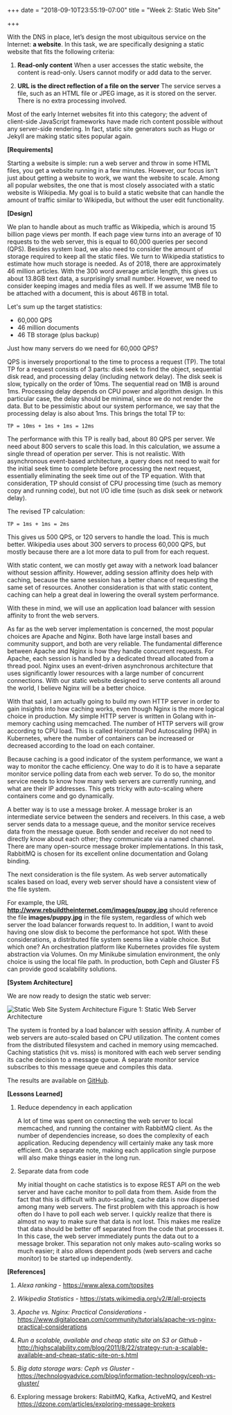+++
date = "2018-09-10T23:55:19-07:00"
title = "Week 2: Static Web Site"

+++

With the DNS in place, let’s design the most ubiquitous service on the Internet: **a website**. In this task, we are specifically designing a static website that fits the following criteria:

1. **Read-only content**
When a user accesses the static website, the content is read-only. Users cannot modify or add data to the server.

2. **URL is the direct reflection of a file on the server**
The service serves a file, such as an HTML file or JPEG image, as it is stored on the server. There is no extra processing involved.

Most of the early Internet websites fit into this category; the advent of client-side JavaScript frameworks have made rich content possible without any server-side rendering. In fact, static site generators such as Hugo or Jekyll are making static sites popular again.

**[Requirements]**

Starting a website is simple: run a web server and throw in some HTML files, you get a website running in a few minutes. However, our focus isn't just about getting a website to work, we want the website to scale. Among all popular websites, the one that is most closely associated with a static website is Wikipedia. My goal is to build a static website that can handle the amount of traffic similar to Wikipedia, but without the user edit functionality.

**[Design]**

We plan to handle about as much traffic as Wikipedia, which is around 15 billion page views per month. If each page view turns into an average of 10 requests to the web server, this is equal to 60,000 queries per second (QPS). Besides system load, we also need to consider the amount of storage required to keep all the static files. We turn to Wikipedia statistics to estimate how much storage is needed. As of 2018, there are approximately 46 million articles. With the 300 word average article length, this gives us about 13.8GB text data, a surprisingly small number. However, we need to consider keeping images and media files as well. If we assume 1MB file to be attached with a document, this is about 46TB in total.

Let's sum up the target statistics:

* 60,000 QPS
* 46 million documents
* 46 TB storage (plus backup)

Just how many servers do we need for 60,000 QPS?

QPS is inversely proportional to the time to process a request (TP). The total TP for a request consists of 3 parts: disk seek to find the object, sequential disk read, and processing delay (including network delay). The disk seek is slow, typically on the order of 10ms. The sequential read on 1MB is around 1ms. Processing delay depends on CPU power and algorithm design. In this particular case, the delay should be minimal, since we do not render the data. But to be pessimistic about our system performance, we say that the processing delay is also about 1ms. This brings the total TP to:

    TP = 10ms + 1ms + 1ms = 12ms

The performance with this TP is really bad, about 80 QPS per server. We need about 800 servers to scale this load. In this calculation, we assume a single thread of operation per server. This is not realistic. With asynchronous event-based architecture, a query does not need to wait for the initial seek time to complete before processing the next request, essentially eliminating the seek time out of the TP equation. With that consideration, TP should consist of CPU processing time (such as memory copy and running code), but not I/O idle time (such as disk seek or network delay).

The revised TP calculation:

    TP = 1ms + 1ms = 2ms

This gives us 500 QPS, or 120 servers to handle the load. This is much better. Wikipedia uses about 300 servers to process 60,000 QPS, but mostly because there are a lot more data to pull from for each request.

With static content, we can mostly get away with a network load balancer without session affinity. However, adding session affinity does help with caching, because the same session has a better chance of requesting the same set of resources. Another consideration is that with static content, caching can help a great deal in lowering the overall system performance. 

With these in mind, we will use an application load balancer with session affinity to front the web servers.

As far as the web server implementation is concerned, the most popular choices are Apache and Nginx. Both have large install bases and community support, and both are very reliable. The fundamental difference between Apache and Nginx is how they handle concurrent requests. For Apache, each session is handled by a dedicated thread allocated from a thread pool. Nginx uses an event-driven asynchronous architecture that uses significantly lower resources with a large number of concurrent connections. With our static website designed to serve contents all around the world, I believe Nginx will be a better choice.

With that said, I am actually going to build my own HTTP server in order to gain insights into how caching works, even though Nginx is the more logical choice in production. My simple HTTP server is written in Golang with in-memory caching using memcached. The number of HTTP servers will grow according to CPU load. This is called Horizontal Pod Autoscaling (HPA) in Kubernetes, where the number of containers can be increased or decreased according to the load on each container.

Because caching is a good indicator of the system performance, we want a way to monitor the cache efficiency. One way to do it is to have a separate monitor service polling data from each web server. To do so, the monitor service needs to know how many web servers are currently running, and what are their IP addresses. This gets tricky with auto-scaling where containers come and go dynamically.

A better way is to use a message broker. A message broker is an intermediate service between the senders and receivers. In this case, a web server sends data to a message queue, and the monitor service receives data from the message queue. Both sender and receiver do not need to directly know about each other; they communicate via a named channel. There are many open-source message broker implementations. In this task, RabbitMQ is chosen for its excellent online documentation and Golang binding.

The next consideration is the file system. As web server automatically scales based on load, every web server should have a consistent view of the file system.

For example, the URL **http://www.rebuildtheinternet.com/images/puppy.jpg** should reference the file **images/puppy.jpg** in the file system, regardless of which web server the load balancer forwards request to. In addition, I want to avoid having one slow disk to become the performance hot spot. With these considerations, a distributed file system seems like a viable choice. But which one? An orchestration platform like Kubernetes provides file system abstraction via Volumes. On my Minikube simulation environment, the only choice is using the local file path. In production, both Ceph and Gluster FS can provide good scalability solutions.

**[System Architecture]**

We are now ready to design the static web server:

![Static Web Site System Architecture](/images/task2_webserver.png)
Figure 1: Static Web Server Architecture

The system is fronted by a load balancer with session affinity. A number of web servers are auto-scaled based on CPU utilization. The content comes from the distributed filesystem and cached in memory using memcached. Caching statistics (hit vs. miss) is monitored with each web server sending its cache decision to a message queue. A separate monitor service subscribes to this message queue and compiles this data.

The results are available on [GitHub](https://github.com/hc6internet/rebuildtheinternet/tree/master/task2).

**[Lessons Learned]**

1. Reduce dependency in each application

    A lot of time was spent on connecting the web server to local memcached, and running the container with RabbitMQ client. As the number of dependencies increase, so does the complexity of each application. Reducing dependency will certainly make any task more efficient. On a separate note, making each application single purpose will also make things easier in the long run. 

2. Separate data from code

    My initial thought on cache statistics is to expose REST API on the web server and have cache monitor to poll data from them. Aside from the fact that this is difficult with auto-scaling, cache data is now dispersed among many web servers. The first problem with this approach is how often do I have to poll each web server. I quickly realize that there is almost no way to make sure that data is not lost. This makes me realize that data should be better off separated from the code that processes it. In this case, the web server immediately punts the data out to a message broker. This separation not only makes auto-scaling works so much easier; it also allows dependent pods (web servers and cache monitor) to be started up independently.

**[References]**

1. *Alexa ranking* - <https://www.alexa.com/topsites>

2. *Wikipedia Statistics* - <https://stats.wikimedia.org/v2/#/all-projects>

3. *Apache vs. Nginx: Practical Considerations* - <https://www.digitalocean.com/community/tutorials/apache-vs-nginx-practical-considerations>

4. *Run a scalable, available and cheap static site on S3 or Github* - <http://highscalability.com/blog/2011/8/22/strategy-run-a-scalable-available-and-cheap-static-site-on-s.html>

5. *Big data storage wars: Ceph vs Gluster* - <https://technologyadvice.com/blog/information-technology/ceph-vs-gluster/>

6. Exploring message brokers: RabiitMQ, Kafka, ActiveMQ, and Kestrel
https://dzone.com/articles/exploring-message-brokers



